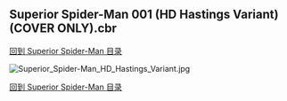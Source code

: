 ## Superior Spider-Man 001 (HD Hastings Variant) (COVER ONLY).cbr


[回到 Superior Spider-Man 目录](https://github.com/alicewish/markdown/blob/master/series/Superior-Spider-Man.md)


![Superior_Spider-Man_HD_Hastings_Variant.jpg](https://wx1.sinaimg.cn/large/6a9fdecaly1fr0xdutpa8j21i72c91kh.jpg)

[回到 Superior Spider-Man 目录](https://github.com/alicewish/markdown/blob/master/series/Superior-Spider-Man.md)

